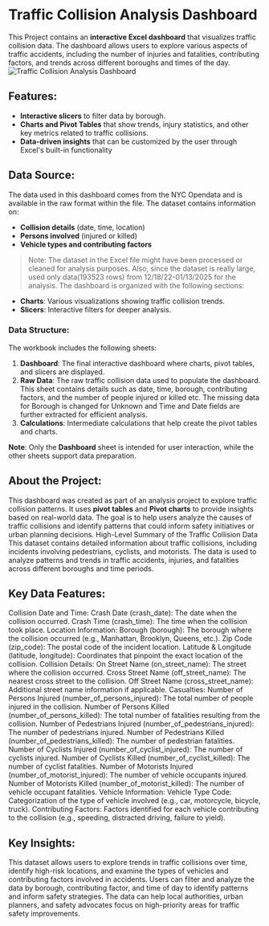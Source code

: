 # Traffic Collision Analysis Dashboard

This Project contains an **interactive Excel dashboard** that visualizes traffic collision data. The dashboard allows users to explore various aspects of traffic accidents, including the number of injuries and fatalities, contributing factors, and trends across different boroughs and times of the day.
![Traffic Collision Analysis Dashboard](thushara/Excel/Dashboard.png)
## Features:
- **Interactive slicers** to filter data by borough.
- **Charts and Pivot Tables** that show trends, injury statistics, and other key metrics related to traffic collisions.
- **Data-driven insights** that can be customized by the user through Excel's built-in functionality

## Data Source:
The data used in this dashboard comes from the NYC Opendata and is available in the raw format within the file. The dataset contains information on:
- **Collision details** (date, time, location)
- **Persons involved** (injured or killed)
- **Vehicle types and contributing factors**

> Note: The dataset in the Excel file might have been processed or cleaned for analysis purposes. Also, since the dataset is really large, used only data(193523 rows) from 12/18/22-01/13/2025 for the analysis.
The dashboard is organized with the following sections:
   - **Charts**: Various visualizations showing traffic collision trends.
   - **Slicers**: Interactive filters for deeper analysis.

### Data Structure:
The workbook includes the following sheets:
1. **Dashboard**: The final interactive dashboard where charts, pivot tables, and slicers are displayed.
2. **Raw Data**: The raw traffic collision data used to populate the dashboard. This sheet contains details such as date, time, borough, contributing factors, and the number of people injured or killed etc. The missing data for Borough is changed for Unknown and Time and Date fields are further extracted for efficient analysis.
3. **Calculations**: Intermediate calculations that help create the pivot tables and charts.

**Note**: Only the **Dashboard** sheet is intended for user interaction, while the other sheets support data preparation.

## About the Project:
This dashboard was created as part of an analysis project to explore traffic collision patterns. It uses **pivot tables** and **Pivot charts** to provide insights based on real-world data. The goal is to help users analyze the causes of traffic collisions and identify patterns that could inform safety initiatives or urban planning decisions.
High-Level Summary of the Traffic Collision Data
This dataset contains detailed information about traffic collisions, including incidents involving pedestrians, cyclists, and motorists. The data is used to analyze patterns and trends in traffic accidents, injuries, and fatalities across different boroughs and time periods.

## Key Data Features:
Collision Date and Time:
Crash Date (crash_date): The date when the collision occurred.
Crash Time (crash_time): The time when the collision took place.
Location Information:
Borough (borough): The borough where the collision occurred (e.g., Manhattan, Brooklyn, Queens, etc.).
Zip Code (zip_code): The postal code of the incident location.
Latitude & Longitude (latitude, longitude): Coordinates that pinpoint the exact location of the collision.
Collision Details:
On Street Name (on_street_name): The street where the collision occurred.
Cross Street Name (off_street_name): The nearest cross street to the collision.
Off Street Name (cross_street_name): Additional street name information if applicable.
Casualties:
Number of Persons Injured (number_of_persons_injured): The total number of people injured in the collision.
Number of Persons Killed (number_of_persons_killed): The total number of fatalities resulting from the collision.
Number of Pedestrians Injured (number_of_pedestrians_injured): The number of pedestrians injured.
Number of Pedestrians Killed (number_of_pedestrians_killed): The number of pedestrian fatalities.
Number of Cyclists Injured (number_of_cyclist_injured): The number of cyclists injured.
Number of Cyclists Killed (number_of_cyclist_killed): The number of cyclist fatalities.
Number of Motorists Injured (number_of_motorist_injured): The number of vehicle occupants injured.
Number of Motorists Killed (number_of_motorist_killed): The number of vehicle occupant fatalities.
Vehicle Information:
Vehicle Type Code: Categorization of the type of vehicle involved (e.g., car, motorcycle, bicycle, truck).
Contributing Factors: Factors identified for each vehicle contributing to the collision (e.g., speeding, distracted driving, failure to yield).

## Key Insights:
This dataset allows users to explore trends in traffic collisions over time, identify high-risk locations, and examine the types of vehicles and contributing factors involved in accidents.
Users can filter and analyze the data by borough, contributing factor, and time of day to identify patterns and inform safety strategies.
The data can help local authorities, urban planners, and safety advocates focus on high-priority areas for traffic safety improvements.


